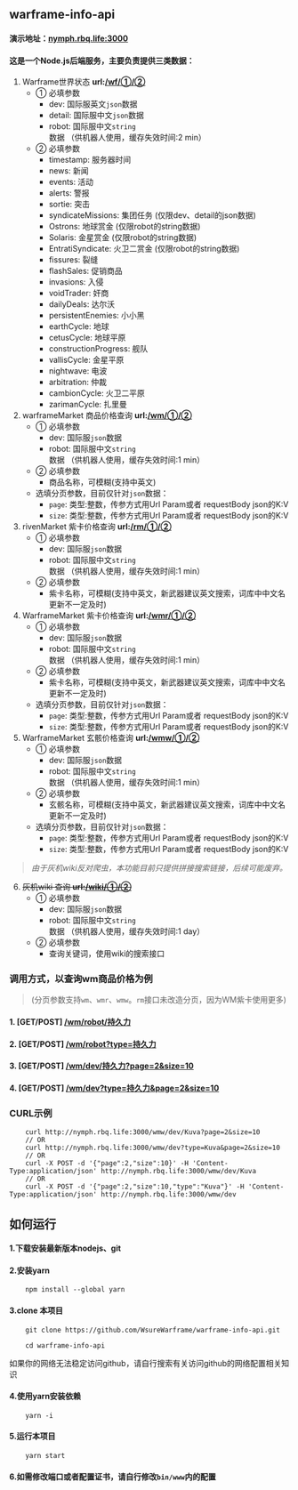 ## warframe-info-api
#### 演示地址：[nymph.rbq.life:3000](http://nymph.rbq.life:3000)
#### 这是一个Node.js后端服务，主要负责提供三类数据：
1. Warframe世界状态 __url:[/wf/①/②]()__
    - ① 必填参数
        - dev: 国际服英文`json`数据
        - detail:  国际服中文`json`数据
        - robot: 国际服中文`string`数据 （供机器人使用，缓存失效时间:2 min）
    - ② 必填参数
        - timestamp: 服务器时间
        - news: 新闻
        - events: 活动
        - alerts: 警报
        - sortie: 突击
        - syndicateMissions: 集团任务 (仅限dev、detail的json数据)
        - Ostrons: 地球赏金 (仅限robot的string数据)
        - Solaris: 金星赏金 (仅限robot的string数据)
        - EntratiSyndicate: 火卫二赏金 (仅限robot的string数据)
        - fissures: 裂缝
        - flashSales: 促销商品
        - invasions: 入侵
        - voidTrader: 奸商
        - dailyDeals: 达尔沃
        - persistentEnemies: 小小黑
        - earthCycle: 地球
        - cetusCycle: 地球平原
        - constructionProgress: 舰队
        - vallisCycle: 金星平原
        - nightwave: 电波
        - arbitration: 仲裁
        - cambionCycle: 火卫二平原
        - zarimanCycle: 扎里曼
2. warframeMarket 商品价格查询  __url:[/wm/①/②]()__
    - ① 必填参数
        - dev: 国际服`json`数据
        - robot: 国际服中文`string`数据 （供机器人使用，缓存失效时间:1 min）
    - ② 必填参数
        - 商品名称，可模糊(支持中英文)
    - 选填分页参数，目前仅针对`json`数据：
        - `page`: 类型:整数，传参方式用Url Param或者 requestBody json的K:V
        - `size`: 类型:整数，传参方式用Url Param或者 requestBody json的K:V
3. rivenMarket 紫卡价格查询  __url:[/rm/①/②]()__
    - ① 必填参数
        - dev: 国际服`json`数据
        - robot: 国际服中文`string`数据 （供机器人使用，缓存失效时间:1 min）
    - ② 必填参数
        - 紫卡名称，可模糊(支持中英文，新武器建议英文搜索，词库中中文名更新不一定及时)
4. WarframeMarket 紫卡价格查询  __url:[/wmr/①/②]()__
    - ① 必填参数
        - dev: 国际服`json`数据
        - robot: 国际服中文`string`数据 （供机器人使用，缓存失效时间:1 min）
    - ② 必填参数
        - 紫卡名称，可模糊(支持中英文，新武器建议英文搜索，词库中中文名更新不一定及时) 
    - 选填分页参数，目前仅针对`json`数据：
        - `page`: 类型:整数，传参方式用Url Param或者 requestBody json的K:V
        - `size`: 类型:整数，传参方式用Url Param或者 requestBody json的K:V
5. WarframeMarket 玄骸价格查询  __url:[/wmw/①/②]()__
    - ① 必填参数
        - dev: 国际服`json`数据
        - robot: 国际服中文`string`数据 （供机器人使用，缓存失效时间:1 min）
    - ② 必填参数
        - 玄骸名称，可模糊(支持中英文，新武器建议英文搜索，词库中中文名更新不一定及时) 
    - 选填分页参数，目前仅针对`json`数据：
        - `page`: 类型:整数，传参方式用Url Param或者 requestBody json的K:V
        - `size`: 类型:整数，传参方式用Url Param或者 requestBody json的K:V
>  *由于灰机wiki反对爬虫，本功能目前只提供拼接搜索链接，后续可能废弃。*
6. ~~灰机wiki 查询 __url:[/wiki/①/②]()__~~
    - ① 必填参数
        - dev: 国际服`json`数据
        - robot: 国际服中文`string`数据 （供机器人使用，缓存失效时间:1 day）
    - ② 必填参数
        - 查询关键词，使用wiki的搜索接口
        
### 调用方式，以查询wm商品价格为例
> (分页参数支持`wm`、`wmr`、`wmw`。`rm`接口未改造分页，因为WM紫卡使用更多)
#### 1. [GET/POST]  [/wm/robot/持久力](http://nymph.rbq.life:3000/wm/robot/持久力)
#### 2. [GET/POST]  [/wm/robot?type=持久力](http://nymph.rbq.life:3000/wm/robot?type=持久力)
#### 3. [GET/POST]  [/wm/dev/持久力?page=2&size=10](http://nymph.rbq.life:3000/wm/dev/持久力?page=2&size=10)
#### 4. [GET/POST]  [/wm/dev?type=持久力&page=2&size=10](http://nymph.rbq.life:3000/wm/dev?type=持久力&page=2&size=10)

### CURL示例
```curl
    curl http://nymph.rbq.life:3000/wmw/dev/Kuva?page=2&size=10
    // OR
    curl http://nymph.rbq.life:3000/wmw/dev?type=Kuva&page=2&size=10
    // OR
    curl -X POST -d '{"page":2,"size":10}' -H 'Content-Type:application/json' http://nymph.rbq.life:3000/wmw/dev/Kuva
    // OR
    curl -X POST -d '{"page":2,"size":10,"type":"Kuva"}' -H 'Content-Type:application/json' http://nymph.rbq.life:3000/wmw/dev
```

## 如何运行
#### 1.下载安装最新版本nodejs、git
#### 2.安装yarn
```
    npm install --global yarn
```
#### 3.clone 本项目
```
    git clone https://github.com/WsureWarframe/warframe-info-api.git

    cd warframe-info-api
```
如果你的网络无法稳定访问github，请自行搜索有关访问github的网络配置相关知识

#### 4.使用yarn安装依赖
```
    yarn -i
```

#### 5.运行本项目
```
    yarn start
```

#### 6.如需修改端口或者配置证书，请自行修改`bin/www`内的配置
